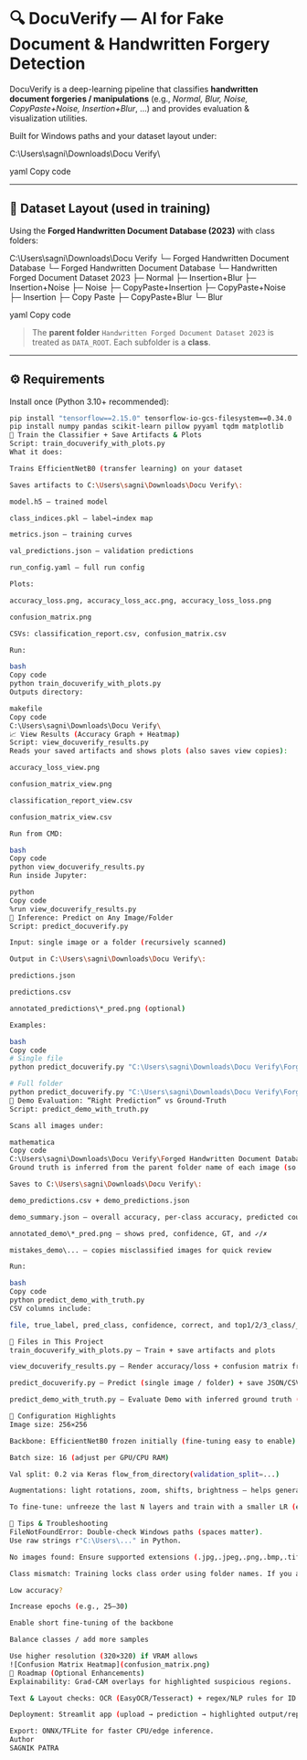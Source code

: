 # 🔍 DocuVerify — AI for Fake Document & Handwritten Forgery Detection

DocuVerify is a deep-learning pipeline that classifies **handwritten document forgeries / manipulations** (e.g., *Normal, Blur, Noise, CopyPaste+Noise, Insertion+Blur*, …) and provides evaluation & visualization utilities.

Built for Windows paths and your dataset layout under:

C:\Users\sagni\Downloads\Docu Verify\

yaml
Copy code

---

## 📂 Dataset Layout (used in training)

Using the **Forged Handwritten Document Database (2023)** with class folders:

C:\Users\sagni\Downloads\Docu Verify
└─ Forged Handwritten Document Database
└─ Forged Handwritten Document Database
└─ Handwritten Forged Document Dataset 2023
├─ Normal
├─ Insertion+Blur
├─ Insertion+Noise
├─ Noise
├─ CopyPaste+Insertion
├─ CopyPaste+Noise
├─ Insertion
├─ Copy Paste
├─ CopyPaste+Blur
└─ Blur

yaml
Copy code

> The **parent folder** `Handwritten Forged Document Dataset 2023` is treated as `DATA_ROOT`. Each subfolder is a **class**.

---

## ⚙️ Requirements

Install once (Python 3.10+ recommended):

```bash
pip install "tensorflow==2.15.0" tensorflow-io-gcs-filesystem==0.34.0
pip install numpy pandas scikit-learn pillow pyyaml tqdm matplotlib
🚀 Train the Classifier + Save Artifacts & Plots
Script: train_docuverify_with_plots.py
What it does:

Trains EfficientNetB0 (transfer learning) on your dataset

Saves artifacts to C:\Users\sagni\Downloads\Docu Verify\:

model.h5 — trained model

class_indices.pkl — label→index map

metrics.json — training curves

val_predictions.json — validation predictions

run_config.yaml — full run config

Plots:

accuracy_loss.png, accuracy_loss_acc.png, accuracy_loss_loss.png

confusion_matrix.png

CSVs: classification_report.csv, confusion_matrix.csv

Run:

bash
Copy code
python train_docuverify_with_plots.py
Outputs directory:

makefile
Copy code
C:\Users\sagni\Downloads\Docu Verify\
📈 View Results (Accuracy Graph + Heatmap)
Script: view_docuverify_results.py
Reads your saved artifacts and shows plots (also saves view copies):

accuracy_loss_view.png

confusion_matrix_view.png

classification_report_view.csv

confusion_matrix_view.csv

Run from CMD:

bash
Copy code
python view_docuverify_results.py
Run inside Jupyter:

python
Copy code
%run view_docuverify_results.py
🔮 Inference: Predict on Any Image/Folder
Script: predict_docuverify.py

Input: single image or a folder (recursively scanned)

Output in C:\Users\sagni\Downloads\Docu Verify\:

predictions.json

predictions.csv

annotated_predictions\*_pred.png (optional)

Examples:

bash
Copy code
# Single file
python predict_docuverify.py "C:\Users\sagni\Downloads\Docu Verify\Forged Handwritten Document Database\...\sample.jpg"

# Full folder
python predict_docuverify.py "C:\Users\sagni\Downloads\Docu Verify\Forged Handwritten Document Database\...\SomeSet" 
🧪 Demo Evaluation: “Right Prediction” vs Ground-Truth
Script: predict_demo_with_truth.py

Scans all images under:

mathematica
Copy code
C:\Users\sagni\Downloads\Docu Verify\Forged Handwritten Document Database\Forged Handwritten Document Database\Handwritten Forged Document Dataset 2023\Demo
Ground truth is inferred from the parent folder name of each image (so organize Demo like Demo\<TrueClass>\image.png).

Saves to C:\Users\sagni\Downloads\Docu Verify\:

demo_predictions.csv + demo_predictions.json

demo_summary.json — overall accuracy, per-class accuracy, predicted counts

annotated_demo\*_pred.png — shows pred, confidence, GT, and ✓/✗

mistakes_demo\... — copies misclassified images for quick review

Run:

bash
Copy code
python predict_demo_with_truth.py
CSV columns include:

file, true_label, pred_class, confidence, correct, and top1/2/3_class/_p

📁 Files in This Project
train_docuverify_with_plots.py — Train + save artifacts and plots

view_docuverify_results.py — Render accuracy/loss + confusion matrix from saved artifacts

predict_docuverify.py — Predict (single image / folder) + save JSON/CSV (+ annotate)

predict_demo_with_truth.py — Evaluate Demo with inferred ground truth (+ mistakes folder)

🔧 Configuration Highlights
Image size: 256×256

Backbone: EfficientNetB0 frozen initially (fine-tuning easy to enable)

Batch size: 16 (adjust per GPU/CPU RAM)

Val split: 0.2 via Keras flow_from_directory(validation_split=...)

Augmentations: light rotations, zoom, shifts, brightness — helps generalize scans/photos

To fine-tune: unfreeze the last N layers and train with a smaller LR (e.g., 1e-4) after initial convergence.

🧭 Tips & Troubleshooting
FileNotFoundError: Double-check Windows paths (spaces matter).
Use raw strings r"C:\Users\..." in Python.

No images found: Ensure supported extensions (.jpg,.jpeg,.png,.bmp,.tif,.tiff,.webp) exist.

Class mismatch: Training locks class order using folder names. If you add/remove classes, retrain.

Low accuracy?

Increase epochs (e.g., 25–30)

Enable short fine-tuning of the backbone

Balance classes / add more samples

Use higher resolution (320×320) if VRAM allows
![Confusion Matrix Heatmap](confusion_matrix.png)
🧱 Roadmap (Optional Enhancements)
Explainability: Grad-CAM overlays for highlighted suspicious regions.

Text & Layout checks: OCR (EasyOCR/Tesseract) + regex/NLP rules for ID numbers, dates.

Deployment: Streamlit app (upload → prediction → highlighted output/report).

Export: ONNX/TFLite for faster CPU/edge inference.
Author
SAGNIK PATRA
